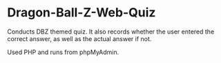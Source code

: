 # Dragon-Ball-Z-Web-Quiz

Conducts DBZ themed quiz. It also records whether the user
entered the correct answer, as well as the actual answer if not.

Used PHP and runs from phpMyAdmin.
